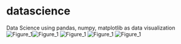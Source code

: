 # datascience
Data Science using pandas, numpy, matplotlib as data visualization
![Figure_1](https://user-images.githubusercontent.com/78248093/120508534-65144680-c3fa-11eb-95fc-45d718fe6ee0.png)![Figure_1](https://user-images.githubusercontent.com/78248093/120508916-b15f8680-c3fa-11eb-80e1-841385a702f2.png)
![Figure_1](https://user-images.githubusercontent.com/78248093/120508972-bde3df00-c3fa-11eb-8f4d-b0734492b173.png)
![Figure_1](https://user-images.githubusercontent.com/78248093/120508820-9e4cb680-c3fa-11eb-8bc4-9b87e02c5391.png)
![Figure_1](https://user-images.githubusercontent.com/78248093/120509048-cb996480-c3fa-11eb-9a4c-47df25e80f2e.png)

